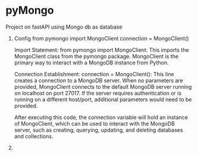 # pyMongo
Project on fastAPI using Mongo db as database

1. Config
   from pymongo import MongoClient
   connection = MongoClient()

      Import Statement:
      from pymongo import MongoClient:
      This imports the MongoClient class from the pymongo package. MongoClient is the primary way to interact with a MongoDB instance from Python.

      Connection Establishment:
      connection = MongoClient():
      This line creates a connection to a MongoDB server. When no parameters are provided, MongoClient connects to the default MongoDB server running on localhost on port 27017. If the         server requires authentication or is running on a different host/port, additional parameters would need to be provided.

    After executing this code, the connection variable will hold an instance of MongoClient, which can be used to interact with the MongoDB server, such as creating, querying, updating,      and deleting databases and collections.

2.
   



   

   
